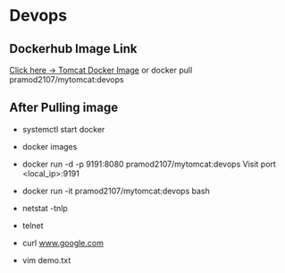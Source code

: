 # Devops

## Dockerhub Image Link
<a href="docker pull pramod2107/mytomcat:devops">Click here -> Tomcat Docker Image</a>
                        or
docker pull pramod2107/mytomcat:devops


## After Pulling image
- systemctl start docker
- docker images
- docker run -d -p 9191:8080 pramod2107/mytomcat:devops 
  Visit port <local_ip>:9191
  
- docker run -it pramod2107/mytomcat:devops bash
- netstat -tnlp
- telnet
- curl www.google.com
- vim demo.txt
